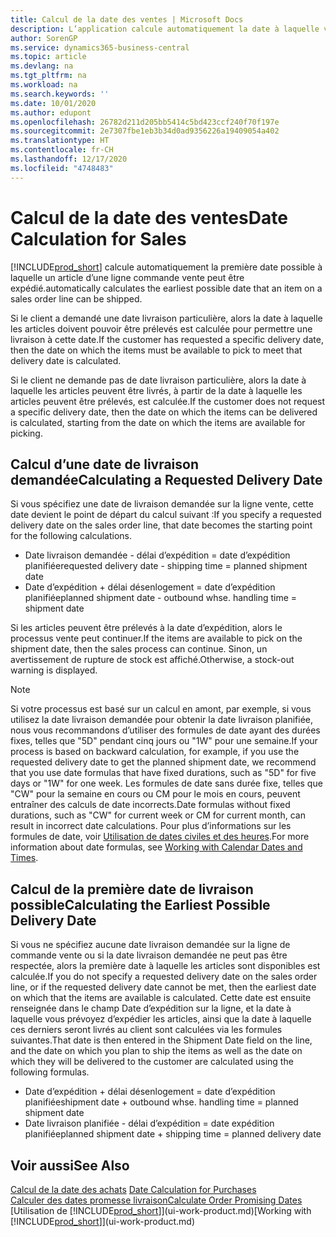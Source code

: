 ```yaml
---
title: Calcul de la date des ventes | Microsoft Docs
description: L’application calcule automatiquement la date à laquelle vous devez commander un article pour l’avoir en stock à une certaine date. Il s’agit de la date à laquelle des articles commandés à une date donnée devraient être disponibles pour le prélèvement.
author: SorenGP
ms.service: dynamics365-business-central
ms.topic: article
ms.devlang: na
ms.tgt_pltfrm: na
ms.workload: na
ms.search.keywords: ''
ms.date: 10/01/2020
ms.author: edupont
ms.openlocfilehash: 26782d211d205bb5414c5bd423ccf240f70f197e
ms.sourcegitcommit: 2e7307fbe1eb3b34d0ad9356226a19409054a402
ms.translationtype: HT
ms.contentlocale: fr-CH
ms.lasthandoff: 12/17/2020
ms.locfileid: "4748483"
---
```

# <a name="date-calculation-for-sales"></a><span data-ttu-id="15521-104">Calcul de la date des ventes</span><span class="sxs-lookup"><span data-stu-id="15521-104">Date Calculation for Sales</span></span>
[!INCLUDE[prod_short](includes/prod_short.md)] <span data-ttu-id="15521-105">calcule automatiquement la première date possible à laquelle un article d’une ligne commande vente peut être expédié.</span><span class="sxs-lookup"><span data-stu-id="15521-105">automatically calculates the earliest possible date that an item on a sales order line can be shipped.</span></span>

<span data-ttu-id="15521-106">Si le client a demandé une date livraison particulière, alors la date à laquelle les articles doivent pouvoir être prélevés est calculée pour permettre une livraison à cette date.</span><span class="sxs-lookup"><span data-stu-id="15521-106">If the customer has requested a specific delivery date, then the date on which the items must be available to pick to meet that delivery date is calculated.</span></span>

<span data-ttu-id="15521-107">Si le client ne demande pas de date livraison particulière, alors la date à laquelle les articles peuvent être livrés, à partir de la date à laquelle les articles peuvent être prélevés, est calculée.</span><span class="sxs-lookup"><span data-stu-id="15521-107">If the customer does not request a specific delivery date, then the date on which the items can be delivered is calculated, starting from the date on which the items are available for picking.</span></span>

## <a name="calculating-a-requested-delivery-date"></a><span data-ttu-id="15521-108">Calcul d’une date de livraison demandée</span><span class="sxs-lookup"><span data-stu-id="15521-108">Calculating a Requested Delivery Date</span></span>
<span data-ttu-id="15521-109">Si vous spécifiez une date de livraison demandée sur la ligne vente, cette date devient le point de départ du calcul suivant :</span><span class="sxs-lookup"><span data-stu-id="15521-109">If you specify a requested delivery date on the sales order line, that date becomes the starting point for the following calculations.</span></span>

- <span data-ttu-id="15521-110">Date livraison demandée - délai d’expédition = date d’expédition planifiée</span><span class="sxs-lookup"><span data-stu-id="15521-110">requested delivery date - shipping time = planned shipment date</span></span>
- <span data-ttu-id="15521-111">Date d’expédition + délai désenlogement = date d’expédition planifiée</span><span class="sxs-lookup"><span data-stu-id="15521-111">planned shipment date - outbound whse. handling time = shipment date</span></span>

<span data-ttu-id="15521-112">Si les articles peuvent être prélevés à la date d’expédition, alors le processus vente peut continuer.</span><span class="sxs-lookup"><span data-stu-id="15521-112">If the items are available to pick on the shipment date, then the sales process can continue.</span></span> <span data-ttu-id="15521-113">Sinon, un avertissement de rupture de stock est affiché.</span><span class="sxs-lookup"><span data-stu-id="15521-113">Otherwise, a stock-out warning is displayed.</span></span>

> [!Note]
> <span data-ttu-id="15521-114">Si votre processus est basé sur un calcul en amont, par exemple, si vous utilisez la date livraison demandée pour obtenir la date livraison planifiée, nous vous recommandons d’utiliser des formules de date ayant des durées fixes, telles que "5D" pendant cinq jours ou "1W" pour une semaine.</span><span class="sxs-lookup"><span data-stu-id="15521-114">If your process is based on backward calculation, for example, if you use the requested delivery date to get the planned shipment date, we recommend that you use date formulas that have fixed durations, such as "5D" for five days or "1W" for one week.</span></span> <span data-ttu-id="15521-115">Les formules de date sans durée fixe, telles que "CW" pour la semaine en cours ou CM pour le mois en cours, peuvent entraîner des calculs de date incorrects.</span><span class="sxs-lookup"><span data-stu-id="15521-115">Date formulas without fixed durations, such as "CW" for current week or CM for current month, can result in incorrect date calculations.</span></span> <span data-ttu-id="15521-116">Pour plus d’informations sur les formules de date, voir [Utilisation de dates civiles et des heures](ui-enter-date-ranges.md).</span><span class="sxs-lookup"><span data-stu-id="15521-116">For more information about date formulas, see [Working with Calendar Dates and Times](ui-enter-date-ranges.md).</span></span>

## <a name="calculating-the-earliest-possible-delivery-date"></a><span data-ttu-id="15521-117">Calcul de la première date de livraison possible</span><span class="sxs-lookup"><span data-stu-id="15521-117">Calculating the Earliest Possible Delivery Date</span></span>
<span data-ttu-id="15521-118">Si vous ne spécifiez aucune date livraison demandée sur la ligne de commande vente ou si la date livraison demandée ne peut pas être respectée, alors la première date à laquelle les articles sont disponibles est calculée.</span><span class="sxs-lookup"><span data-stu-id="15521-118">If you do not specify a requested delivery date on the sales order line, or if the requested delivery date cannot be met, then the earliest date on which that the items are available is calculated.</span></span> <span data-ttu-id="15521-119">Cette date est ensuite renseignée dans le champ Date d’expédition sur la ligne, et la date à laquelle vous prévoyez d’expédier les articles, ainsi que la date à laquelle ces derniers seront livrés au client sont calculées via les formules suivantes.</span><span class="sxs-lookup"><span data-stu-id="15521-119">That date is then entered in the Shipment Date field on the line, and the date on which you plan to ship the items as well as the date on which they will be delivered to the customer are calculated using the following formulas.</span></span>

- <span data-ttu-id="15521-120">Date d’expédition + délai désenlogement = date d’expédition planifiée</span><span class="sxs-lookup"><span data-stu-id="15521-120">shipment date + outbound whse. handling time = planned shipment date</span></span>
- <span data-ttu-id="15521-121">Date livraison planifiée - délai d’expédition = date expédition planifiée</span><span class="sxs-lookup"><span data-stu-id="15521-121">planned shipment date + shipping time = planned delivery date</span></span>


## <a name="see-also"></a><span data-ttu-id="15521-122">Voir aussi</span><span class="sxs-lookup"><span data-stu-id="15521-122">See Also</span></span>  
 <span data-ttu-id="15521-123">[Calcul de la date des achats](purchasing-date-calculation-for-purchases.md) </span><span class="sxs-lookup"><span data-stu-id="15521-123">[Date Calculation for Purchases](purchasing-date-calculation-for-purchases.md) </span></span>  
 [<span data-ttu-id="15521-124">Calculer des dates promesse livraison</span><span class="sxs-lookup"><span data-stu-id="15521-124">Calculate Order Promising Dates</span></span>](sales-how-to-calculate-order-promising-dates.md)  
 <span data-ttu-id="15521-125">[Utilisation de [!INCLUDE[prod_short](includes/prod_short.md)]](ui-work-product.md)</span><span class="sxs-lookup"><span data-stu-id="15521-125">[Working with [!INCLUDE[prod_short](includes/prod_short.md)]](ui-work-product.md)</span></span>
